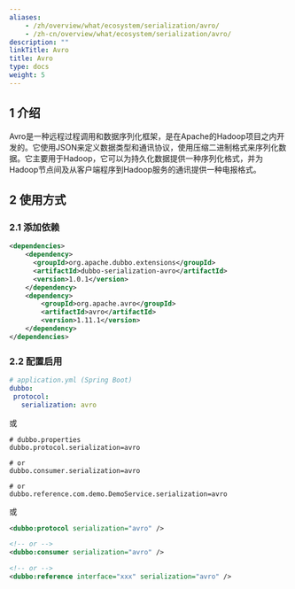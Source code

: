```yaml
---
aliases:
    - /zh/overview/what/ecosystem/serialization/avro/
    - /zh-cn/overview/what/ecosystem/serialization/avro/
description: ""
linkTitle: Avro
title: Avro
type: docs
weight: 5
---
```




## 1 介绍

Avro是一种远程过程调用和数据序列化框架，是在Apache的Hadoop项目之内开发的。它使用JSON来定义数据类型和通讯协议，使用压缩二进制格式来序列化数据。它主要用于Hadoop，它可以为持久化数据提供一种序列化格式，并为Hadoop节点间及从客户端程序到Hadoop服务的通讯提供一种电报格式。

## 2 使用方式

### 2.1 添加依赖

```xml
<dependencies>
    <dependency>
      <groupId>org.apache.dubbo.extensions</groupId>
      <artifactId>dubbo-serialization-avro</artifactId>
      <version>1.0.1</version>
    </dependency>
    <dependency>
        <groupId>org.apache.avro</groupId>
        <artifactId>avro</artifactId>
        <version>1.11.1</version>
    </dependency>
</dependencies>
```

### 2.2 配置启用


```yaml
# application.yml (Spring Boot)
dubbo:
 protocol:
   serialization: avro
```
或
```properties
# dubbo.properties
dubbo.protocol.serialization=avro

# or
dubbo.consumer.serialization=avro

# or
dubbo.reference.com.demo.DemoService.serialization=avro
```
或
```xml
<dubbo:protocol serialization="avro" />

<!-- or -->
<dubbo:consumer serialization="avro" />

<!-- or -->
<dubbo:reference interface="xxx" serialization="avro" />
```
